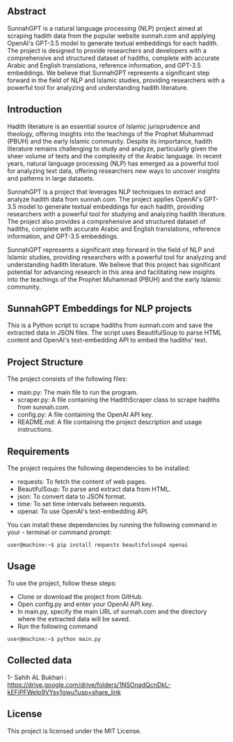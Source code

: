 ## Abstract
SunnahGPT is a natural language processing (NLP) project aimed at scraping hadith data from the popular website sunnah.com and applying OpenAI's GPT-3.5 model to generate textual embeddings for each hadith. The project is designed to provide researchers and developers with a comprehensive and structured dataset of hadiths, complete with accurate Arabic and English translations, reference information, and GPT-3.5 embeddings. We believe that SunnahGPT represents a significant step forward in the field of NLP and Islamic studies, providing researchers with a powerful tool for analyzing and understanding hadith literature.

## Introduction
Hadith literature is an essential source of Islamic jurisprudence and theology, offering insights into the teachings of the Prophet Muhammad (PBUH) and the early Islamic community. Despite its importance, hadith literature remains challenging to study and analyze, particularly given the sheer volume of texts and the complexity of the Arabic language. In recent years, natural language processing (NLP) has emerged as a powerful tool for analyzing text data, offering researchers new ways to uncover insights and patterns in large datasets.

SunnahGPT is a project that leverages NLP techniques to extract and analyze hadith data from sunnah.com. The project applies OpenAI's GPT-3.5 model to generate textual embeddings for each hadith, providing researchers with a powerful tool for studying and analyzing hadith literature. The project also provides a comprehensive and structured dataset of hadiths, complete with accurate Arabic and English translations, reference information, and GPT-3.5 embeddings.

SunnahGPT represents a significant step forward in the field of NLP and Islamic studies, providing researchers with a powerful tool for analyzing and understanding hadith literature. We believe that this project has significant potential for advancing research in this area and facilitating new insights into the teachings of the Prophet Muhammad (PBUH) and the early Islamic community.

## SunnahGPT Embeddings for NLP projects

This is a Python script to scrape hadiths from sunnah.com and save the extracted data in JSON files. The script uses BeautifulSoup to parse HTML content and OpenAI's text-embedding API to embed the hadiths' text.


## Project Structure

The project consists of the following files:

- main.py: The main file to run the program.
- scraper.py: A file containing the HadithScraper class to scrape hadiths from sunnah.com.
- config.py: A file containing the OpenAI API key.
- README.md: A file containing the project description and usage instructions.

## Requirements
The project requires the following dependencies to be installed:

- requests: To fetch the content of web pages.
- BeautifulSoup: To parse and extract data from HTML.
- json: To convert data to JSON format.
- time: To set time intervals between requests.
- openai: To use OpenAI's text-embedding API.

You can install these dependencies by running the following command in your - terminal or command prompt:

```console
user@machine:~$ pip install requests beautifulsoup4 openai
```

## Usage

To use the project, follow these steps:

- Clone or download the project from GitHub.
- Open config.py and enter your OpenAI API key.
- In main.py, specify the main URL of sunnah.com and the directory where the extracted data will be saved.
- Run the following command 

```console
user@machine:~$ python main.py
```
## Collected data
1- Sahih AL Bukhari : https://drive.google.com/drive/folders/1NSOnadQcnDkL-kEFjPFWelp9VYsy1gwu?usp=share_link

## License
This project is licensed under the MIT License.
